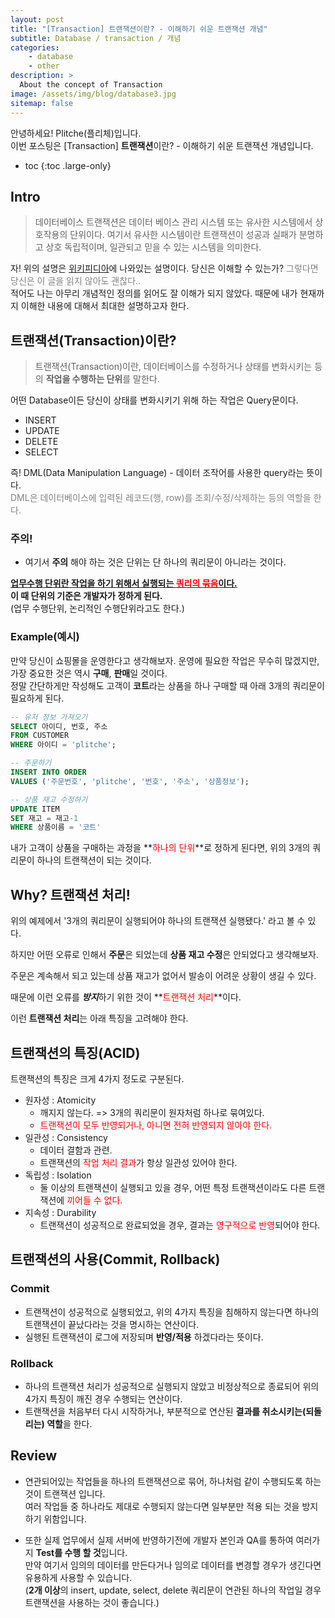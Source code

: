 ```yaml
---
layout: post
title: "[Transaction] 트랜잭션이란? - 이해하기 쉬운 트랜잭션 개념"
subtitle: Database / transaction / 개념
categories:
    - database
    - other
description: >
  About the concept of Transaction
image: /assets/img/blog/database3.jpg
sitemap: false
---
```


안녕하세요! Plitche(플리체)입니다.  
이번 포스팅은 [Transaction] **트랜잭션**이란? - 이해하기 쉬운 트랜잭션 개념입니다.

* toc
{:toc .large-only}

## Intro
> 데이터베이스 트랜잭션은 데이터 베이스 관리 시스템 또는 유사한 시스템에서 상호작용의 단위이다. 여기서 유사한 시스템이란 트랜잭션이 성공과 실패가 분명하고 상호 독립적이며, 일관되고 믿을 수 있는 시스템을 의미한다.

자! 위의 설명은 [위키피디아](https://ko.wikipedia.org/wiki/%EB%8D%B0%EC%9D%B4%ED%84%B0%EB%B2%A0%EC%9D%B4%EC%8A%A4_%ED%8A%B8%EB%9E%9C%EC%9E%AD%EC%85%98)에 나와있는 설명이다. 당신은 이해할 수 있는가? <font color="gray">그렇다면 당신은 이 글을 읽지 않아도 괜찮다..</font>  
적어도 나는 아무리 개념적인 정의를 읽어도 잘 이해가 되지 않았다. 때문에 내가 현재까지 이해한 내용에 대해서 최대한 설명하고자 한다.  

## 트랜잭션(Transaction)이란?
> 트랜잭션(Transaction)이란, 데이터베이스를 수정하거나 상태를 변화시키는 등의 **작업을 수행하는 단위**를 말한다.

어떤 Database이든 당신이 상태를 변화시키기 위해 하는 작업은 Query문이다.  

* INSERT
* UPDATE
* DELETE
* SELECT

즉! DML(Data Manipulation Language) - 데이터 조작어를 사용한 query라는 뜻이다.  
<font color="gray">DML은 데이터베이스에 입력된 레코드(행, row)를 조회/수정/삭제하는 등의 역할을 한다.</font>

### 주의!
* 여기서 **주의** 해야 하는 것은 단위는 단 하나의 쿼리문이 아니라는 것이다.  

**<U>업무수행 단위란 작업을 하기 위해서 실행되는 <font color="red">쿼리의 묶음</font>이다.</U>**  
**이 때 단위의 기준은 개발자가 정하게 된다.**  
(업무 수행단위, 논리적인 수행단위라고도 한다.)  

### Example(예시)
만약 당신이 쇼핑몰을 운영한다고 생각해보자. 운영에 필요한 작업은 무수히 많겠지만, 가장 중요한 것은 역시 **구매**, **판매**일 것이다.  
정말 간단하게만 작성해도 고객이 **코트**라는 상품을 하나 구매할 때 아래 3개의 쿼리문이 필요하게 된다.

```sql
-- 유저 정보 가져오기
SELECT 아이디, 번호, 주소
FROM CUSTOMER 
WHERE 아이디 = 'plitche';

-- 주문하기
INSERT INTO ORDER
VALUES ('주문번호', 'plitche', '번호', '주소', '상품정보');

-- 상품 재고 수정하기
UPDATE ITEM 
SET 재고 = 재고-1
WHERE 상품이름 = '코트'
```

내가 고객이 상품을 구매하는 과정을 **<font color="red">하나의 단위</font>**로 정하게 된다면, 위의 3개의 쿼리문이 하나의 트랜잭션이 되는 것이다.

## Why? 트랜잭션 처리!
위의 예제에서 '3개의 쿼리문이 실행되어야 하나의 트랜잭션 실행됐다.' 라고 볼 수 있다.  

하지만 어떤 오류로 인해서 **주문**은 되었는데 **상품 재고 수정**은 안되었다고 생각해보자.  

주문은 계속해서 되고 있는데 상품 재고가 없어서 발송이 어려운 상황이 생길 수 있다.  

때문에 이런 오류를 ***방지***하기 위한 것이 **<font color="red">트랜잭션 처리</font>**이다.  

이런 **트랜잭션 처리**는 아래 특징을 고려해야 한다.

## 트랜잭션의 특징(ACID)
트랜잭션의 특징은 크게 4가지 정도로 구분된다.
* 원자성 : Atomicity
  - 깨지지 않는다. => 3개의 쿼리문이 원자처럼 하나로 묶여있다.
  - <font color="red">트랜잭션이 모두 반영되거나, 아니면 전혀 반영되지 않아야 한다.</font>
* 일관성 : Consistency
  - 데이터 결함과 관련.
  - 트랜잭션의  <font color="red">작업 처리 결과</font>가 항상 일관성 있어야 한다.
* 독립성 : Isolation
  - 둘 이상의 트랜잭션이 실행되고 있을 경우, 어떤 특정 트랜잭션이라도 다른 트랜잭션에  <font color="red">끼어들 수 없다.</font>
* 지속성 : Durability
  - 트랜잭션이 성공적으로 완료되었을 경우, 결과는  <font color="red">영구적으로 반영</font>되어야 한다.

## 트랜잭션의 사용(Commit, Rollback)
### Commit
* 트랜잭션이 성공적으로 실행되었고, 위의 4가지 특징을 침해하지 않는다면 하나의 트랜잭션이 끝났다라는 것을 명시하는 연산이다.
* 실행된 트랜잭션이 로그에 저장되며 **반영/적용** 하겠다라는 뜻이다.

### Rollback
* 하나의 트랜잭션 처리가 성공적으로 실행되지 않았고 비정상적으로 종료되어 위의 4가지 특징이 깨진 경우 수행되는 연산이다.
* 트랜잭션을 처음부터 다시 시작하거나, 부분적으로 연산된 **결과를 취소시키는(되돌리는) 역할**을 한다.

## Review
* 연관되어있는 작업들을 하나의 트랜잭션으로 묶어, 하나처럼 같이 수행되도록 하는 것이 트랜잭션 입니다.  
여러 작업들 중 하나라도 제대로 수행되지 않는다면 일부분만 적용 되는 것을 방지하기 위함입니다.

* 또한 실제 업무에서 실제 서버에 반영하기전에 개발자 본인과 QA를 통하여 여러가지 **Test를 수행 할 것**입니다.  
만약 여기서 임의의 데이터를 만든다거나 임의로 데이터를 변경할 경우가 생긴다면 유용하게 사용할 수 있습니다.  
(**2개 이상**의 insert, update, select, delete 쿼리문이 연관된 하나의 작업일 경우 트랜잭션을 사용하는 것이 좋습니다.)
